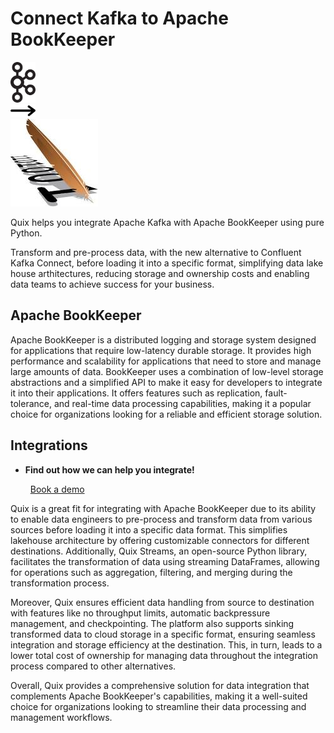 # Connect Kafka to Apache BookKeeper

<div class="connect-images cards blog-grid-card" markdown>
<div>
<img src="../images/kafka_logo.png" width="40px" />
</div>
<div>
<img src="../images/arrow.svg" width="40px" />
</div>
<div>
<img src="./images/apache-bookkeeper_1.jpg" />
</div>
</div>

Quix helps you integrate Apache Kafka with Apache BookKeeper using pure Python.

Transform and pre-process data, with the new alternative to Confluent Kafka Connect, before loading it into a specific format, simplifying data lake house arthitectures, reducing storage and ownership costs and enabling data teams to achieve success for your business.

## Apache BookKeeper

Apache BookKeeper is a distributed logging and storage system designed for applications that require low-latency durable storage. It provides high performance and scalability for applications that need to store and manage large amounts of data. BookKeeper uses a combination of low-level storage abstractions and a simplified API to make it easy for developers to integrate it into their applications. It offers features such as replication, fault-tolerance, and real-time data processing capabilities, making it a popular choice for organizations looking for a reliable and efficient storage solution.

## Integrations

<div class="grid cards" markdown>

- __Find out how we can help you integrate!__

    <a class="md-button md-button--primary" href="https://share.hsforms.com/1iW0TmZzKQMChk0lxd_tGiw4yjw2?__hstc=175542013.2303933fbd746c0ac86d9ccbe9bc9100.1728383268831.1729603416735.1729620918855.31&__hssc=175542013.1.1729620918855&__hsfp=2132701734" target="_blank" style="margin:.5rem;">Book a demo</a>

</div>


Quix is a great fit for integrating with Apache BookKeeper due to its ability to enable data engineers to pre-process and transform data from various sources before loading it into a specific data format. This simplifies lakehouse architecture by offering customizable connectors for different destinations. Additionally, Quix Streams, an open-source Python library, facilitates the transformation of data using streaming DataFrames, allowing for operations such as aggregation, filtering, and merging during the transformation process.

Moreover, Quix ensures efficient data handling from source to destination with features like no throughput limits, automatic backpressure management, and checkpointing. The platform also supports sinking transformed data to cloud storage in a specific format, ensuring seamless integration and storage efficiency at the destination. This, in turn, leads to a lower total cost of ownership for managing data throughout the integration process compared to other alternatives.

Overall, Quix provides a comprehensive solution for data integration that complements Apache BookKeeper's capabilities, making it a well-suited choice for organizations looking to streamline their data processing and management workflows.

